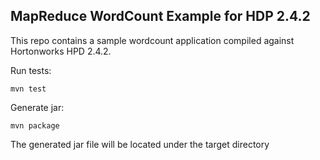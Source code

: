 MapReduce WordCount Example for HDP 2.4.2
-----------------------------------------
This repo contains a sample wordcount application compiled against Hortonworks HPD 2.4.2.

Run tests:

    mvn test

Generate jar:

    mvn package

The generated jar file will be located under the target directory
